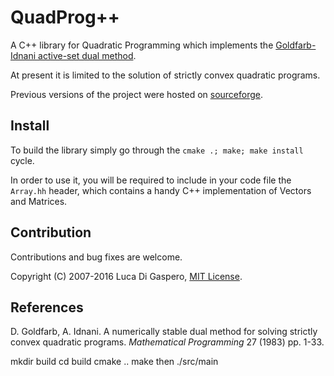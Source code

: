 # QuadProg++

A C++ library for Quadratic Programming which implements the [Goldfarb-Idnani active-set dual method](http://www.javaquant.net/papers/goldfarbidnani.pdf). 

At present it is limited to the solution of strictly convex quadratic programs.

Previous versions of the project were hosted on [sourceforge](https://sourceforge.net/projects/quadprog/?source=directory).

## Install

To build the library simply go through the `cmake .; make; make install` cycle.

In order to use it, you will be required to include in your code file the `Array.hh` header, which contains a handy C++ implementation of Vectors and Matrices.

## Contribution

Contributions and bug fixes are welcome.

Copyright (C) 2007-2016 Luca Di Gaspero, [MIT License](LICENSE). 

## References

D. Goldfarb, A. Idnani. A numerically stable dual method for solving strictly convex quadratic programs. *Mathematical Programming* 27 (1983) pp. 1-33.

mkdir build
cd build
cmake ..
make
then ./src/main